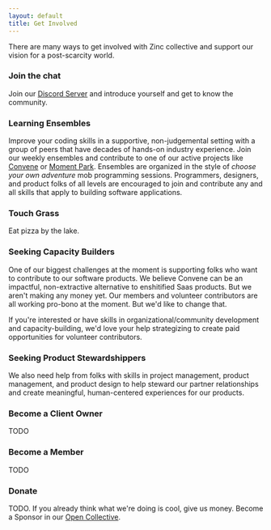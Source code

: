 ```yaml
---
layout: default
title: Get Involved
---
```


There are many ways to get involved with Zinc collective and support our vision for a post-scarcity world.

### Join the chat

Join our <a href="https://discord.gg/QK9VVg4D">Discord Server</a> and introduce yourself and get to know the community.

### Learning Ensembles

Improve your coding skills in a supportive, non-judgemental setting with a group of peers that have decades of hands-on industry experience. Join our weekly ensembles and contribute to one of our active projects like <a href="https://github.com/zinc-collective/convene#contributing-to-convene">Convene</a> or <a href="https://github.com/zinc-collective/mp-shake-it-photo#become-a-contributor">Moment Park</a>. Ensembles are organized in the style of <em>choose your own adventure</em> mob programming sessions. Programmers, designers, and product folks of all levels are encouraged to join and contribute any and all skills that apply to building software applications.

### Touch Grass

Eat pizza by the lake.

### Seeking Capacity Builders
One of our biggest challenges at the moment is supporting folks who want to contribute to our software products. We believe Convene can be an impactful, non-extractive alternative to enshitified Saas products. But we aren't making any money yet. Our members and volunteer contributors are all working pro-bono at the moment. But we'd like to change that.

If you're interested or have skills in organizational/community development and capacity-building, we'd love your help strategizing to create paid opportunities for volunteer contributors.

### Seeking Product Stewardshippers

We also need help from folks with skills in project management, product management, and product design to help steward our partner relationships and create meaningful, human-centered experiences for our products.

### Become a Client Owner

TODO

### Become a Member

TODO

### Donate

TODO. If you already think what we're doing is cool, give us money. Become a Sponsor in our <a href="https://opencollective.com/zinc-community#category-CONTRIBUTE">Open Collective</a>.
